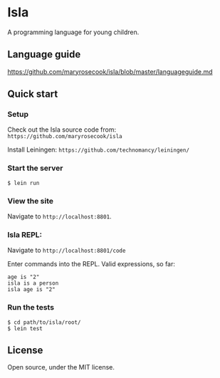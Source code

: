 # Isla

A programming language for young children.

## Language guide

https://github.com/maryrosecook/isla/blob/master/languageguide.md

## Quick start

### Setup

Check out the Isla source code from: `https://github.com/maryrosecook/isla`

Install Leiningen: `https://github.com/technomancy/leiningen/`

### Start the server

    $ lein run

### View the site

Navigate to `http://localhost:8801`.

### Isla REPL:

Navigate to `http://localhost:8801/code`

Enter commands into the REPL.  Valid expressions, so far:

    age is "2"
    isla is a person
    isla age is "2"

### Run the tests

    $ cd path/to/isla/root/
    $ lein test

## License

Open source, under the MIT license.

